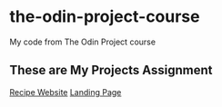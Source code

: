 # the-odin-project-course
My code from The Odin Project course
## These are My Projects Assignment
[Recipe Website](https://gesangwidigdo.github.io/the-odin-project-course/projects/odin-recipes/index.html)
[Landing Page](https://gesangwidigdo.github.io/the-odin-project-course/projects/landing-page/index.html)
